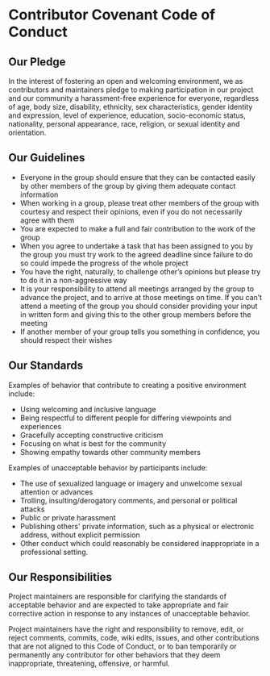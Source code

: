 # Contributor Covenant Code of Conduct

## Our Pledge

In the interest of fostering an open and welcoming environment, we as
contributors and maintainers pledge to making participation in our project and
our community a harassment-free experience for everyone, regardless of age, body
size, disability, ethnicity, sex characteristics, gender identity and expression,
level of experience, education, socio-economic status, nationality, personal
appearance, race, religion, or sexual identity and orientation.

## Our Guidelines

* Everyone in the group should ensure that they can be contacted easily by other members of the group by giving them adequate contact information
* When working in a group, please treat other members of the group with courtesy and respect their opinions, even if you do not necessarily agree with them
* You are expected to make a full and fair contribution to the work of the group
* When you agree to undertake a task that has been assigned to you by the group you must try work to the agreed deadline since failure to do so could impede the          progress of the whole project
* You have the right, naturally, to challenge other’s opinions but please try to do it in a non-aggressive way
* It is your responsibility to attend all meetings arranged by the group to advance the project, and to arrive at those meetings on time.  If you can’t attend a meeting of the group you should consider providing your input in written form and giving this to the other group members before the meeting
*	If another member of your group tells you something in confidence, you should respect their wishes

## Our Standards

Examples of behavior that contribute to creating a positive environment
include:

* Using welcoming and inclusive language
* Being respectful to different people for differing viewpoints and experiences
* Gracefully accepting constructive criticism
* Focusing on what is best for the community
* Showing empathy towards other community members

Examples of unacceptable behavior by participants include:

* The use of sexualized language or imagery and unwelcome sexual attention or
 advances
* Trolling, insulting/derogatory comments, and personal or political attacks
* Public or private harassment
* Publishing others' private information, such as a physical or electronic
 address, without explicit permission
* Other conduct which could reasonably be considered inappropriate in a
 professional setting.
 
 ## Our Responsibilities

Project maintainers are responsible for clarifying the standards of acceptable
behavior and are expected to take appropriate and fair corrective action in
response to any instances of unacceptable behavior.

Project maintainers have the right and responsibility to remove, edit, or
reject comments, commits, code, wiki edits, issues, and other contributions
that are not aligned to this Code of Conduct, or to ban temporarily or
permanently any contributor for other behaviors that they deem inappropriate,
threatening, offensive, or harmful.

